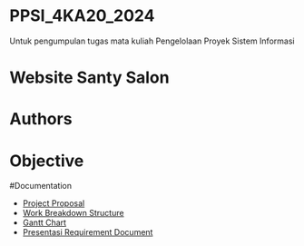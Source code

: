 # PPSI_4KA20_2024
Untuk pengumpulan tugas mata kuliah Pengelolaan Proyek Sistem Informasi
# Website Santy Salon

# Authors

# Objective

#Documentation
- [Project Proposal](https://drive.google.com/file/d/1dldkC_7zamPPIiHL3oVFctU7Xosd8zww/view?usp=sharing)
- [Work Breakdown Structure](https://drive.google.com/file/d/1FM6ujerXAo5E0Bt61SFs3WVhLa6NTlf9/view?usp=sharing)
- [Gantt Chart](https://docs.google.com/spreadsheets/d/14fQN1fhTnN69CYkO_QTHr5ob5tt8As9AMgIEEiAA_Gk/edit?usp=sharing)
- [Presentasi Requirement Document](https://drive.google.com/file/d/15tOcKKWJ9s3ZcL57qvU13KheITtFshr5/view?usp=sharing)
